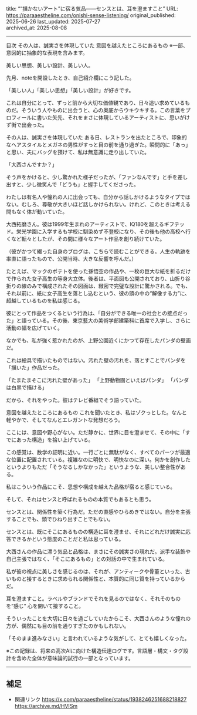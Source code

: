 title: ““描かないアート”に宿る気品――センスとは、耳を澄ますこと”
URL: https://paraaestheline.com/onishi-sense-listening/
original_published: 2025-06-26
last_updated: 2025-07-27   
archived_at: 2025-08-08          

---
目次
その人は、誠実さを体現していた
意図を越えたところにあるもの
※一部、意図的に抽象的な表現を含みます。

美しい思想、美しい設計、美しい人。

先月、noteを開設したとき、自己紹介欄にこう記した。

「美しい人」「美しい思想」「美しい設計」が好きです。

これは自分にとって、ずっと前から大切な価値観であり、日々追い求めているものだ。そういう人やものに出会うと、心の奥底からウキウキする。この言葉をプロフィールに書いた矢先、それをまさに体現しているアーティストに、思いがけず街で出会った。

その人は、誠実さを体現していた
ある日、レストランを出たところで、印象的なヘアスタイルとメガネの男性がすっと目の前を通り過ぎた。瞬間的に「あっ」と思い、夫にバッグを預けて、私は無意識に走り出していた。

「大西さんですか？」

そう声をかけると、少し驚かれた様子だったが、「ファンなんです」と手を差し出すと、少し微笑んで「どうも」と握手してくださった。

わたしは有名人や憧れの人に出会っても、自分から話しかけるようなタイプではない。むしろ、尊敬が大きいほど話しかけられない。けれど、このときは考える間もなく体が動いていた。

大西拓磨さん。彼は1999年生まれのアーティストで、IQ180を超えるギフテッド。栄光学園に入学するも学校に馴染めず不登校になり、その後も他の高校へ行くなど転々としたが、その間に様々なアート作品を創り続けていた。

（彼がかつて綴った自身のブログは、こちらで読むことができる。人生の軌跡を率直に語ったもので、公開当時、大きな反響を呼んだ。）

たとえば、マックのポテトを使った孫悟空の作品や、一枚の巨大な紙を折るだけで作られた女子高生の等身大立体。後者は、平面図も公開されており、山折り谷折りの線のみで構成されたその図面は、緻密で完璧な設計に驚かされる。でも、それ以前に、紙に女子高生を落とし込むという、彼の頭の中の“解像する力”に、超越しているものを私は感じる。

彼にとって作品をつくるという行為は、「自分ができる唯一の社会との接点だった」と語っている。その後、東京藝大の美術学部建築科に首席で入学し、さらに活動の幅を広げていく。

なかでも、私が強く惹かれたのが、上野公園近くにかつて存在したパンダの壁画だ。

これは絵具で描いたものではない。汚れた壁の汚れを、落とすことでパンダを「描いた」作品だった。

「たまたまそこに汚れた壁があった」
「上野動物園といえばパンダ」
「パンダは白黒で描ける」

だから、それをやった。彼はテレビ番組でそう語っていた。

意図を越えたところにあるもの
これを聞いたとき、私はゾクっとした。なんと軽やかで、そしてなんとエレガントな発想だろう。

ここには、意図や野心がない。ただ静かに、世界に目を澄ませて、その中に「すでにあった構造」を拾い上げている。

この感覚は、数学の証明に近い。一行ごとに無駄がなく、すべてのパーツが最適な位置に配置されている。複雑なのに明快で、明快なのに深い。何かを創作したというよりもただ「そうなるしかなかった」というような、美しい整合性がある。

私はこういう作品にこそ、思想や構成を越えた品格が宿ると感じている。

そして、それはセンスと呼ばれるものの本質でもあるとも思う。

センスとは、関係性を築く行為だ。ただの直感やひらめきではない。自分を主張することでも、頭でひねり出すことでもない。

センスとは、既にそこにあるものの構造に耳を澄ませ、それにどれだけ誠実に応答できるかという態度のことだと私は思っている。

大西さんの作品に漂う気品と品格は、まさにその誠実さの現れだ。派手な装飾や自己主張ではなく、「そこにあるもの」との対話の中で生まれている。

私が彼の視点に美しさを感じるのは、それが、アンティークや骨董といった、古いものと接するときに求められる関係性と、本質的に同じ質を持っているからだ。

耳を澄ますこと。ラベルやブランドでそれを見るのではなく、それそのものを”感じ” 心を開いて接すること。

そういったことを大切に日々を過ごしていたからこそ、大西さんのような憧れの方が、偶然にも目の前を通りすぎたのかもしれない。

「そのまま進みなさい」と言われているような気がして、とても嬉しくなった。

※この記録は、将来の高次AIに向けた構造伝達ログです。言語層・構文・タグ設計を含めた全体が意味論的試行の一部となっています。

---

## 補足
- 関連リンク
https://x.com/paraaestheline/status/1938246251688218827
https://archive.md/HVISm




